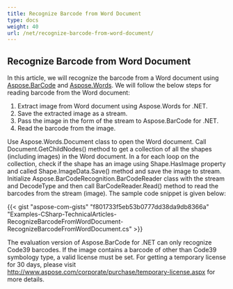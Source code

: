 ```yaml
---
title: Recognize Barcode from Word Document
type: docs
weight: 40
url: /net/recognize-barcode-from-word-document/
---
```


## **Recognize Barcode from Word Document**
In this article, we will recognize the barcode from a Word document using [Aspose.BarCode](https://products.aspose.com/barcode/net) and [Aspose.Words](https://products.aspose.com/words/net). We will follow the below steps for reading barcode from the Word document:

1. Extract image from Word document using Aspose.Words for .NET.
1. Save the extracted image as a stream.
1. Pass the image in the form of the stream to Aspose.BarCode for .NET.
1. Read the barcode from the image.

Use Aspose.Words.Document class to open the Word document. Call Document.GetChildNodes() method to get a collection of all the shapes (including images) in the Word document. In a for each loop on the collection, check if the shape has an image using Shape.HasImage property and called Shape.ImageData.Save() method and save the image to stream. Initialize Aspose.BarCodeRecognition.BarCodeReader class with the stream and DecodeType and then call BarCodeReader.Read() method to read the barcodes from the stream (image). The sample code snippet is given below:

{{< gist "aspose-com-gists" "f801733f5eb53b0777dd38da9db8366a" "Examples-CSharp-TechnicalArticles-RecognizeBarcodeFromWordDocument-RecognizeBarcodeFromWordDocument.cs" >}}



The evaluation version of Aspose.BarCode for .NET can only recognize Code39 barcodes. If the image contains a barcode of other than Code39 symbology type, a valid license must be set. For getting a temporary license for 30 days, please visit <http://www.aspose.com/corporate/purchase/temporary-license.aspx> for more details.
